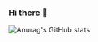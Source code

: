 ### Hi there 👋

![Anurag's GitHub stats](https://github-readme-stats.vercel.app/api?username=ryanpalesano&theme=calm)
